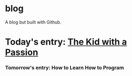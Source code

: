 # blog
A blog but built with Github.

# Today's entry: [The Kid with a Passion](2021-01-27_TheKidWithAPassion.md)
### Tomorrow's entry: How to Learn How to Program
